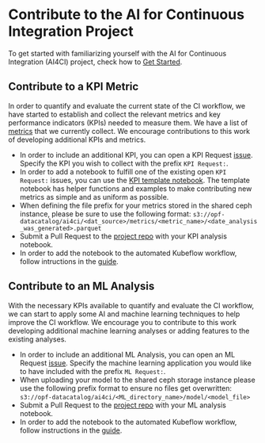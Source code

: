 # Contribute to the AI for Continuous Integration Project

To get started with familiarizing yourself with the AI for Continuous Integration (AI4CI) project, check how to [Get Started](get-started.md).

## Contribute to a KPI Metric

In order to quantify and evaluate the current state of the CI workflow, we have started to establish and collect the relevant metrics and key performance indicators (KPIs) needed to measure them. We have a list of [metrics](https://www.operate-first.cloud/data-science/ocp-ci-analysis/notebooks/data-sources/TestGrid/metrics/README.md) that we currently collect. We encourage contributions to this work of developing additional KPIs and metrics.

- In order to include an additional KPI, you can open a KPI Request [issue](https://github.com/aicoe-aiops/ocp-ci-analysis/issues). Specify the KPI you wish to collect with the prefix `KPI Request:`.
- In order to add a notebook to fulfill one of the existing open `KPI Request:` issues, you can use the [KPI template notebook](notebooks/data-sources/TestGrid/metrics/metric_template.ipynb). The template notebook has helper functions and examples to make contributing new metrics as simple and as uniform as possible.
- When defining the file prefix for your metrics stored in the shared ceph instance, please be sure to use the following format: `s3://opf-datacatalog/ai4ci/<dat_source>/metrics/<metric_name>/<date_analysis_was_generated>.parquet`
- Submit a Pull Request to the [project repo](https://github.com/aicoe-aiops/ocp-ci-analysis) with your KPI analysis notebook.
- In order to add the notebook to the automated Kubeflow workflow, follow intructions in the [guide](automating-using-elyra.md).

## Contribute to an ML Analysis

With the necessary KPIs available to quantify and evaluate the CI workflow, we can start to apply some AI and machine learning techniques to help improve the CI workflow. We encourage you to contribute to this work developing additional machine learning analyses or adding features to the existing analyses.

- In order to include an additional ML Analysis, you can open an ML Request [issue](https://github.com/aicoe-aiops/ocp-ci-analysis/issues). Specify the machine learning application you would like to have included with the prefix `ML Request:`.
- When uploading your model to the shared ceph storage instance please use the following prefix format to ensure no files get overwritten: `s3://opf-datacatalog/ai4ci/<ML_directory_name>/model/<model_file>`
- Submit a Pull Request to the [project repo](https://github.com/aicoe-aiops/ocp-ci-analysis) with your ML analysis notebook.
- In order to add the notebook to the automated Kubeflow workflow, follow instructions in the [guide](automating-using-elyra.md).
